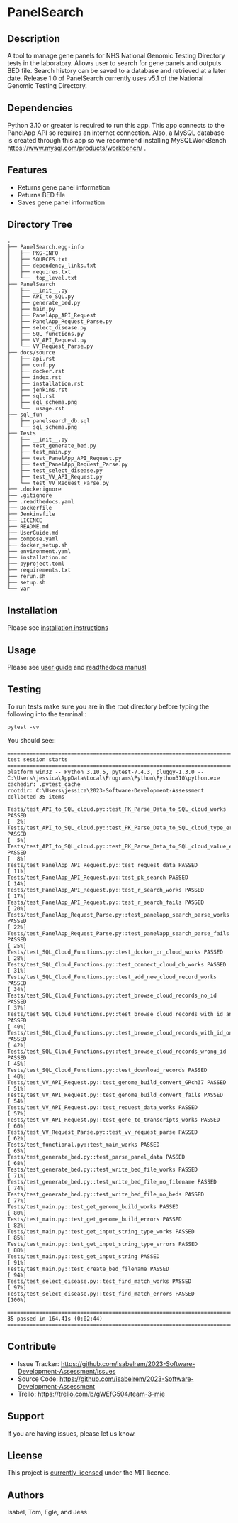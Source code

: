 PanelSearch
===========

Description
-----------

A tool to manage gene panels for NHS National Genomic Testing Directory tests in the laboratory.
Allows user to search for gene panels and outputs BED file.
Search history can be saved to a database and retrieved at a later date.
Release 1.0 of PanelSearch currently uses v5.1 of the National Genomic Testing Directory.

Dependencies
------------

Python 3.10 or greater is required to run this app. This app connects to the PanelApp API so requires an internet connection. Also, a MySQL database is created through this app so we recommend installing MySQLWorkBench https://www.mysql.com/products/workbench/ .

Features
--------

- Returns gene panel information
- Returns BED file
- Saves gene panel information

Directory Tree
-------------
    .
    ├── PanelSearch.egg-info
    │   ├── PKG-INFO
    │   ├── SOURCES.txt
    │   ├── dependency_links.txt
    │   ├── requires.txt
    │   └──  top_level.txt
    ├── PanelSearch
    │   ├── __init__.py
    │   ├── API_to_SQL.py
    │   ├── generate_bed.py
    │   ├── main.py
    │   ├── PanelApp_API_Request
    │   ├── PanelApp_Request_Parse.py
    │   ├── select_disease.py
    │   ├── SQL_functions.py
    │   ├── VV_API_Request.py
    │   └── VV_Request_Parse.py
    ├── docs/source
    │   ├── api.rst
    │   ├── conf.py
    │   ├── docker.rst
    │   ├── index.rst
    │   ├── installation.rst
    │   ├── jenkins.rst
    │   ├── sql.rst
    │   ├── sql_schema.png
    │   └──  usage.rst
    ├── sql_fun
    │   ├── panelsearch_db.sql
    │   └── sql_schema.png
    ├── Tests
    │   ├── __init__.py
    │   ├── test_generate_bed.py
    │   ├── test_main.py
    │   ├── test_PanelApp_API_Request.py
    │   ├── test_PanelApp_Request_Parse.py
    │   ├── test_select_disease.py
    │   ├── test_VV_API_Request.py
    │   └── test_VV_Request_Parse.py
    ├── .dockerignore
    ├── .gitignore
    ├── .readthedocs.yaml
    ├── Dockerfile
    ├── Jenkinsfile
    ├── LICENCE
    ├── README.md
    ├── UserGuide.md
    ├── compose.yaml
    ├── docker_setup.sh
    ├── environment.yaml
    ├── installation.md
    ├── pyproject.toml
    ├── requirements.txt
    ├── rerun.sh
    ├── setup.sh
    └── var


Installation
------------

Please see [installation instructions](https://github.com/isabelrem/2023-Software-Development-Assessment/tree/dev/installation.md)

Usage
-----

Please see [user guide](https://github.com/isabelrem/2023-Software-Development-Assessment/tree/dev/UserGuide.md) 
and [readthedocs manual](https://manchester.readthedocs.io/en/dev/)

Testing
-------
To run tests make sure you are in the root directory before typing the following into the terminal::

    pytest -vv

You should see::
    
    ============================================================================================= test session starts =============================================================================================
    platform win32 -- Python 3.10.5, pytest-7.4.3, pluggy-1.3.0 -- C:\Users\jessica\AppData\Local\Programs\Python\Python310\python.exe
    cachedir: .pytest_cache
    rootdir: C:\Users\jessica\2023-Software-Development-Assessment
    collected 35 items
    
    Tests/test_API_to_SQL_cloud.py::test_PK_Parse_Data_to_SQL_cloud_works PASSED                                                                                                                             [  2%]
    Tests/test_API_to_SQL_cloud.py::test_PK_Parse_Data_to_SQL_cloud_type_errors PASSED                                                                                                                       [  5%] 
    Tests/test_API_to_SQL_cloud.py::test_PK_Parse_Data_to_SQL_cloud_value_errors PASSED                                                                                                                      [  8%] 
    Tests/test_PanelApp_API_Request.py::test_request_data PASSED                                                                                                                                             [ 11%]
    Tests/test_PanelApp_API_Request.py::test_pk_search PASSED                                                                                                                                                [ 14%]
    Tests/test_PanelApp_API_Request.py::test_r_search_works PASSED                                                                                                                                           [ 17%]
    Tests/test_PanelApp_API_Request.py::test_r_search_fails PASSED                                                                                                                                           [ 20%]
    Tests/test_PanelApp_Request_Parse.py::test_panelapp_search_parse_works PASSED                                                                                                                            [ 22%]
    Tests/test_PanelApp_Request_Parse.py::test_panelapp_search_parse_fails PASSED                                                                                                                            [ 25%]
    Tests/test_SQL_Cloud_Functions.py::test_docker_or_cloud_works PASSED                                                                                                                                     [ 28%]
    Tests/test_SQL_Cloud_Functions.py::test_connect_cloud_db_works PASSED                                                                                                                                    [ 31%]
    Tests/test_SQL_Cloud_Functions.py::test_add_new_cloud_record_works PASSED                                                                                                                                [ 34%]
    Tests/test_SQL_Cloud_Functions.py::test_browse_cloud_records_no_id PASSED                                                                                                                                [ 37%]
    Tests/test_SQL_Cloud_Functions.py::test_browse_cloud_records_with_id_and_tables PASSED                                                                                                                   [ 40%]
    Tests/test_SQL_Cloud_Functions.py::test_browse_cloud_records_with_id_only PASSED                                                                                                                         [ 42%]
    Tests/test_SQL_Cloud_Functions.py::test_browse_cloud_records_wrong_id PASSED                                                                                                                             [ 45%]
    Tests/test_SQL_Cloud_Functions.py::test_download_records PASSED                                                                                                                                          [ 48%]
    Tests/test_VV_API_Request.py::test_genome_build_convert_GRch37 PASSED                                                                                                                                    [ 51%] 
    Tests/test_VV_API_Request.py::test_genome_build_convert_fails PASSED                                                                                                                                     [ 54%] 
    Tests/test_VV_API_Request.py::test_request_data_works PASSED                                                                                                                                             [ 57%]
    Tests/test_VV_API_Request.py::test_gene_to_transcripts_works PASSED                                                                                                                                      [ 60%]
    Tests/test_VV_Request_Parse.py::test_vv_request_parse PASSED                                                                                                                                             [ 62%]
    Tests/test_functional.py::test_main_works PASSED                                                                                                                                                         [ 65%]
    Tests/test_generate_bed.py::test_parse_panel_data PASSED                                                                                                                                                 [ 68%]
    Tests/test_generate_bed.py::test_write_bed_file_works PASSED                                                                                                                                             [ 71%]
    Tests/test_generate_bed.py::test_write_bed_file_no_filename PASSED                                                                                                                                       [ 74%]
    Tests/test_generate_bed.py::test_write_bed_file_no_beds PASSED                                                                                                                                           [ 77%] 
    Tests/test_main.py::test_get_genome_build_works PASSED                                                                                                                                                   [ 80%] 
    Tests/test_main.py::test_get_genome_build_errors PASSED                                                                                                                                                  [ 82%] 
    Tests/test_main.py::test_get_input_string_type_works PASSED                                                                                                                                              [ 85%]
    Tests/test_main.py::test_get_input_string_type_errors PASSED                                                                                                                                             [ 88%] 
    Tests/test_main.py::test_get_input_string PASSED                                                                                                                                                         [ 91%] 
    Tests/test_main.py::test_create_bed_filename PASSED                                                                                                                                                      [ 94%] 
    Tests/test_select_disease.py::test_find_match_works PASSED                                                                                                                                               [ 97%]
    Tests/test_select_disease.py::test_find_match_errors PASSED                                                                                                                                              [100%]
    
    ======================================================================================= 35 passed in 164.41s (0:02:44) ========================================================================================
    
Contribute
----------

- Issue Tracker: https://github.com/isabelrem/2023-Software-Development-Assessment/issues
- Source Code: https://github.com/isabelrem/2023-Software-Development-Assessment
- Trello: https://trello.com/b/gWEfG504/team-3-mie

Support
-------

If you are having issues, please let us know.

License
-------

This project is [currently licensed](https://github.com/isabelrem/2023-Software-Development-Assessment/tree/dev/LICENCE) under the MIT licence.

Authors
-------
Isabel, Tom, Egle, and Jess
